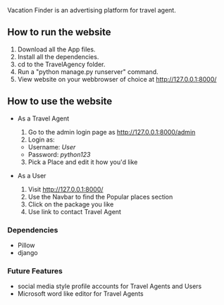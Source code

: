 Vacation Finder is an advertising platform for travel agent.
 
## How to run the website
1. Download all the App files.
2. Install all the dependencies. 
3. cd to the TravelAgency folder.
4. Run a "python manage.py runserver" command.
5. View website on your webbrowser of choice at http://127.0.0.1:8000/

## How to use the website
* As a Travel Agent
  1. Go to the admin login page as http://127.0.0.1:8000/admin
  2. Login as:
    * Username: *User*
    * Password: *python123*
  3. Pick a Place and edit it how you'd like

* As a User
  1. Visit http://127.0.0.1:8000/
  2. Use the Navbar to find the Popular places section
  3. Click on the package you like
  4. Use link to contact Travel Agent

### Dependencies
* Pillow
* django

### Future Features
* social media style profile accounts for Travel Agents and Users
* Microsoft word like editor for Travel Agents
